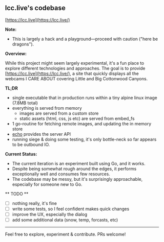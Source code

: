 ## lcc.live's codebase

[https://lcc.live](https://lcc.live/)

**Note:**  
- This is largely a hack and a playground—proceed with caution ("here be dragons").

**Overview:**

While this project might seem largely experimental, it's a fun place to explore different technologies and approaches. The goal is to provide [https://lcc.live](https://lcc.live/), a site that quickly displays all the webcams I CARE ABOUT covering Little and Big Cottonwood Canyons.

**TL;DR**
* single executable that in production runs within a tiny alpine linux image (7.8MB total)
* everything is served from memory
  * images are served from a custom store
  * static assets (html, css, js etc) are served from embed_fs
* 1 go-routine for fetching remote images, and updating the in memory store
* [echo](https://echo.labstack.com/) provides the server API
* running siege & doing some testing, it's only bottle-neck so far appears to be outbound IO.


**Current Status:**

- The current iteration is an experiment built using Go, and it works.
- Despite being somewhat rough around the edges, it performs exceptionally well and consumes few resources.
- The codebase may be messy, but it's surprisingly approachable, especially for someone new to Go.

** TODO **

- [ ] nothing really, it's fine
- [ ] write some tests, so I feel confident makes quick changes
- [ ] improve the UX, especially the dialog
- [ ] add some additional data (snow, temp, forcasts, etc)

---

Feel free to explore, experiment & contribute. PRs welcome!
